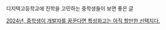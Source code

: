 디지텍고등학교에 진학을 고민하는 중학생들이 보면 좋은 글

[2024년, 중학생이 개발자를 꿈꾼다면 특성화고는 아직 할만한 선택지다.](https://gwon-dev.tistory.com/10)
